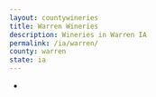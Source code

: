 ```yaml
---
layout: countywineries
title: Warren Wineries
description: Wineries in Warren IA
permalink: /ia/warren/
county: warren
state: ia
---
```

-
